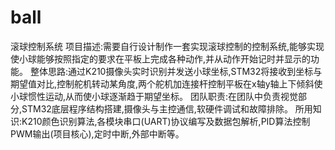 # ball
滚球控制系统
项目描述:需要自行设计制作一套实现滚球控制的控制系统,能够实现使小球能够按照指定的要求在平板上完成各种动作,并从动作开始记时并显示的功能。
整体思路:通过K210摄像头实时识别并发送小球坐标,STM32将接收到坐标与期望值对比,控制舵机转动某角度,两个舵机加连接杆控制平板在x轴y轴上下倾斜使小球惯性运动,从而使小球逐渐趋于期望坐标。
团队职责:在团队中负责视觉部分,STM32底层程序结构搭建,摄像头与主控通信,软硬件调试和故障排除。
所用知识:K210颜色识别算法,各模块串口(UART)协议编写及数据包解析,PID算法控制PWM输出(项目核心),定时中断,外部中断等。
